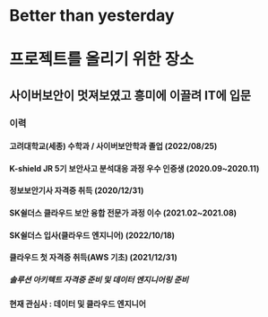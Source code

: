 # Better than yesterday

# 프로젝트를 올리기 위한 장소
## 사이버보안이 멋져보였고 흥미에 이끌려 IT에 입문
### 이력
#### 고려대학교(세종) 수학과 / 사이버보안학과 졸업 (2022/08/25)
#### K-shield JR 5기 보안사고 분석대응 과정 우수 인증생 (2020.09~2020.11)
#### 정보보안기사 자격증 취득 (2020/12/31)
#### SK쉴더스 클라우드 보안 융합 전문가 과정 이수 (2021.02~2021.08)
#### SK쉴더스 입사(클라우드 엔지니어) (2022/10/18)
#### 클라우드 첫 자격증 취득(AWS 기초) (2021/12/31)
##### 솔루션 아키텍트 자격증 준비 및 데이터 엔지니어링 준비
#### 현재 관심사 : 데이터 및 클라우드 엔지니어
